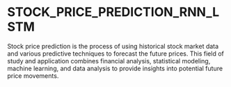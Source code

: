 # STOCK_PRICE_PREDICTION_RNN_LSTM
Stock price prediction is the process of using historical stock market data and various predictive techniques to forecast the future prices. This field of study and application combines financial analysis, statistical modeling, machine learning, and data analysis to provide insights into potential future price movements.

